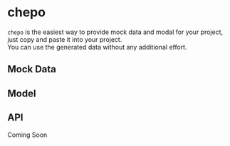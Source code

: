 # chepo

`chepo` is the easiest way to provide mock data and modal for your project, just copy and paste it into your project.  
You can use the generated data without any additional effort.

## Mock Data

## Model

## API

Coming Soon
